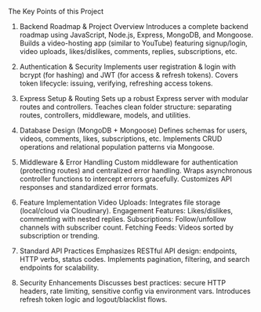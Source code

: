 The Key Points of this Project

1. Backend Roadmap & Project Overview
   Introduces a complete backend roadmap using JavaScript, Node.js, Express, MongoDB, and Mongoose. 
   Builds a video-hosting app (similar to YouTube) featuring signup/login, video uploads, likes/dislikes, comments, replies, subscriptions, etc. 

2. Authentication & Security
   Implements user registration & login with bcrypt (for hashing) and JWT (for access & refresh tokens).
   Covers token lifecycle: issuing, verifying, refreshing access tokens.

3. Express Setup & Routing
  Sets up a robust Express server with modular routes and controllers.
  Teaches clean folder structure: separating routes, controllers, middleware, models, and utilities.

4. Database Design (MongoDB + Mongoose)
   Defines schemas for users, videos, comments, likes, subscriptions, etc.
   Implements CRUD operations and relational population patterns via Mongoose.

5. Middleware & Error Handling
   Custom middleware for authentication (protecting routes) and centralized error handling.
   Wraps asynchronous controller functions to intercept errors gracefully.
   Customizes API responses and standardized error formats. 

6. Feature Implementation
   Video Uploads: Integrates file storage (local/cloud via Cloudinary).
   Engagement Features: Likes/dislikes, commenting with nested replies.
   Subscriptions: Follow/unfollow channels with subscriber count.
   Fetching Feeds: Videos sorted by subscription or trending.

7. Standard API Practices
   Emphasizes RESTful API design: endpoints, HTTP verbs, status codes.
   Implements pagination, filtering, and search endpoints for scalability.

9. Security Enhancements
   Discusses best practices: secure HTTP headers, rate limiting, sensitive config via environment vars.
   Introduces refresh token logic and logout/blacklist flows.

